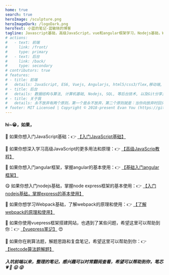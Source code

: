 ```yaml
---
home: true
search: true
heroImage: /sculpture.png
heroImageDark: /logoDark.png
heroText: 小蓝的笔记-蓝敏晓的博客
tagline: Javascript基础，高级JavaScript，vue和angular框架学习，Nodejs基础，Webpack打包工具使用等，一名前端程序员的日常学习笔记分享！
# actions:
#   - text: 前端
#     link: /front/
#     type: primary
#   - text: 后台
#     link: /back/
#     type: secondary
# contributors: true
# features:
# - title: 前端
#   details: JavaScript, ES6, Vuejs, Angularjs, html5/css3/flex,移动端, 打包工具等前端技术, 以及前端案例分享;
# - title: 后台
#   details: 数据结构与算法, 计算机基础, Nodejs, SQL, 等后台技术, 以及Git分享; 
# - title: 关于我
#   details: 永不放弃有两个原则，第一个是永不放弃，第二个原则就是：当你向放弃时回头看看第一个原则;
# footer: MIT Licensed | Copyright © 2018-present Evan You (https://github.com/yyx990803)
---
```


#### hi~:grinning:，如果，
:smiling_face_with_three_hearts: 如果你想入门JavaScript基础：:point_right: <a class="link" href="/front/javascript-basics/javascript-basic.html">【入门JavaScript基础】</a>

:smiling_face_with_three_hearts: 如果你想深入学习高级JavaScript的更多用法和原理：:point_right: <a class="link" href="/front/javascript/browser-scope.html">【高级JavaScrip教程】</a>

:hugs: 如果你想入门angular框架，掌握angular的基本使用：:point_right: <a class="link" href="/front/angular/angular-basics.html">【基础入门angular框架】</a>

:yum: 如果你想入门nodejs基础，掌握node express框架的基本使用：:point_right: <a class="link" href="/back/nodejs/nodejs.html">【入门nodejs基础，掌握express的基本使用】</a>

:hugs: 如果你想学习Webpack基础，了解webpack的原理和使用：:point_right: <a class="link" href="/front/packer-tool/webpack.html">【了解webpack的原理和使用】</a>

:hand_over_mouth:	如果你使用vuepress框架搭建网站，也遇到了某些问题，希望这里可以帮助到你：:point_right: <a class="link" href="/front/vuepress/reflesh404.html">【vuepress笔记】</a> :heart_eyes:

:hugs: 如果你在刷算法题，解题思路和复盘笔记，希望这里可以帮助到你：:point_right: <a class="link" href="/front/interview/leetcode.html">【leetcode算法题解题】</a>


##### 入坑前端以来，整理的笔记，感兴趣可以时常翻阅查看，希望可以帮助到你，笔芯 :heartpulse: :star_struck: :stuck_out_tongue: :stuck_out_tongue_winking_eye: 
 
<ClientOnly>
  <ThreeD />
</ClientOnly>


<ClientOnly>
  <Footer></Footer>
</ClientOnly>